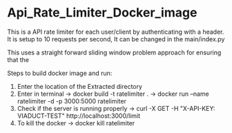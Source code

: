 # Api_Rate_Limiter_Docker_image

This is a API rate limiter for each user/client by authenticating with a header. It is setup to 10 requests per second, 
It can be changed in the main/index.py
 
This uses a straight forward sliding window problem approach for ensuring that the 

Steps to build docker image and run:
1) Enter the location of the Extracted directory
2) Enter in terminal
   -> docker build -t ratelimiter .
  -> docker run –name ratelimiter -d -p 3000:5000  ratelimiter
3) Check if the server is running properly
  -> curl -X GET -H "X-API-KEY: VIADUCT-TEST" http://localhost:3000/limit
3) To kill the docker
  -> docker kill ratelimiter


